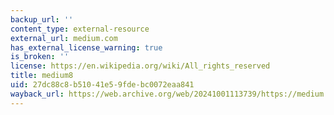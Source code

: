 ```yaml
---
backup_url: ''
content_type: external-resource
external_url: medium.com
has_external_license_warning: true
is_broken: ''
license: https://en.wikipedia.org/wiki/All_rights_reserved
title: medium8
uid: 27dc88c8-b510-41e5-9fde-bc0072eaa841
wayback_url: https://web.archive.org/web/20241001113739/https://medium.com/
---
```

